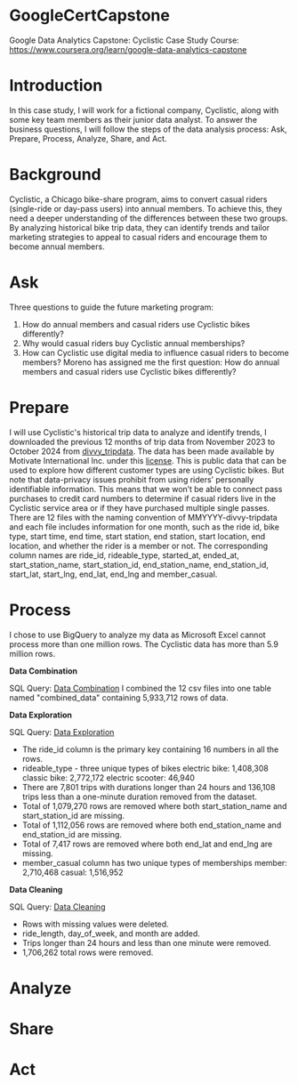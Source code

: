 # GoogleCertCapstone
Google Data Analytics Capstone: Cyclistic Case Study
Course: https://www.coursera.org/learn/google-data-analytics-capstone 
# Introduction
In this case study, I will work for a fictional company, Cyclistic, along with some key team members as their junior data analyst. To answer the business questions, I will follow the steps of the data analysis process: Ask, Prepare, Process, Analyze, Share, and Act. 
# Background
Cyclistic, a Chicago bike-share program, aims to convert casual riders (single-ride or day-pass users) into annual members. To achieve this, they need a deeper understanding of the differences between these two groups. By analyzing historical bike trip data, they can identify trends and tailor marketing strategies to appeal to casual riders and encourage them to become annual members.
# Ask
Three questions to guide the future marketing program:
1. How do annual members and casual riders use Cyclistic bikes differently?
2. Why would casual riders buy Cyclistic annual memberships?
3. How can Cyclistic use digital media to influence casual riders to become members?
Moreno has assigned me the first question: How do annual members and casual riders use Cyclistic bikes differently?
# Prepare
I will use Cyclistic's historical trip data to analyze and identify trends, I downloaded the previous 12 months of trip data from November 2023 to October 2024 from [divvy_tripdata](https://divvytripdata.s3.amazonaws.com/index.html). The data has been made available by Motivate International Inc. under this [license](https://divvybikes.com/data-license-agreement).
This is public data that can be used to explore how different customer types are using Cyclistic bikes. But note that data-privacy issues prohibit from using riders’ personally identifiable information. This means that we won’t be able to connect pass purchases to credit card numbers to determine if casual riders live in the Cyclistic service area or if they have purchased multiple single passes.
There are 12 files with the naming convention of MMYYYY-divvy-tripdata and each file includes information for one month, such as the ride id, bike type, start time, end time, start station, end station, start location, end location, and whether the rider is a member or not. The corresponding column names are ride_id, rideable_type, started_at, ended_at, start_station_name, start_station_id, end_station_name, end_station_id, start_lat, start_lng, end_lat, end_lng and member_casual.
# Process
I chose to use BigQuery to analyze my data as Microsoft Excel cannot process more than one million rows. The Cyclistic data has more than 5.9 million rows. 

**Data Combination**

SQL Query: [Data Combination](https://github.com/maryjanex/GoogleCertCapstone/blob/main/Data%20Combination)
I combined the 12 csv files into one table named "combined_data" containing 5,933,712 rows of data.

**Data Exploration**

SQL Query: [Data Exploration](https://github.com/maryjanex/GoogleCertCapstone/blob/main/Data%20Exploration)
  - The ride_id column is the primary key containing 16 numbers in all the rows.
  - rideable_type - three unique types of bikes
      electric bike: 1,408,308
      classic bike: 2,772,172
      electric scooter: 46,940
  - There are 7,801 trips with durations longer than 24 hours and 136,108 trips less than a one-minute duration removed from the dataset.
  - Total of 1,079,270 rows are removed where both start_station_name and start_station_id are missing.
  - Total of 1,112,056 rows are removed where both end_station_name and end_station_id are missing.
  - Total of 7,417 rows are removed where both end_lat and end_lng are missing.
  - member_casual column has two unique types of memberships
      member: 2,710,468
      casual: 1,516,952

**Data Cleaning**

SQL Query: [Data Cleaning](https://github.com/maryjanex/GoogleCertCapstone/blob/main/Data%20Cleaning)
- Rows with missing values were deleted.
- ride_length, day_of_week, and month are added.
- Trips longer than 24 hours and less than one minute were removed.
- 1,706,262 total rows were removed.
  
# Analyze

# Share
# Act
